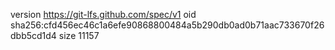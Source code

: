 version https://git-lfs.github.com/spec/v1
oid sha256:cfd456ec46c1a6efe90868800484a5b290db0ad0b71aac733670f26dbb5cd1d4
size 11157
